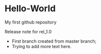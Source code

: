 # Hello-World
My first github repository

Release note for rel_1.0
 - First branch created from master branch;
 - Trying to add more text here.
